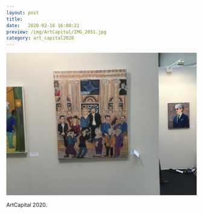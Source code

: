 ```yaml
---
layout: post
title:  
date:   2020-02-16 16:00:21
preview: /img/ArtCapital/IMG_2051.jpg
category: art_capital2020
---
```


![Picture 1](/img/ArtCapital/IMG_2051.jpg) 


ArtCapital 2020.


